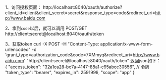 
1、访问授权页面：
http://localhost:8040/oauth/authorize?client_id=client&client_secret=secret&response_type=code&redirect_uri=http://www.baidu.com

2、拿到`code`以后，就可以调用
POST/GET http://client:secret@localhost:8040/oauth/token

3、获取token
curl -X POST -H "Content-Type: application/x-www-form-urlencoded" -d 'grant_type=authorization_code&code=7XMmyq&redirect_uri=http://www.baidu.com' "http://client:secret@localhost:8040/oauth/token"
返回json如下：
{
  "access_token": "32a1ca28-bc7a-4147-88a1-c95abcc30556", // 令牌
  "token_type": "bearer",
  "expires_in": 2591999,
  "scope": "app"
}